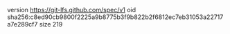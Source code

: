 version https://git-lfs.github.com/spec/v1
oid sha256:c8ed90cb9800f2225a9b8775b3f9b822b2f6812ec7eb31053a22717a7e289cf7
size 219
